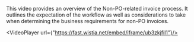 This video provides an overview of the Non-PO-related invoice process. It outlines the expectation of the workflow as well as considerations to take when determining the business requirements for non-PO invoices. 

<VideoPlayer url={"https://fast.wistia.net/embed/iframe/ub3zkjfil1"}/>
